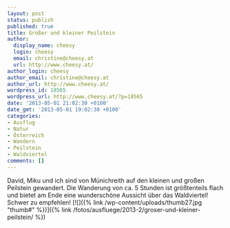```yaml
---
layout: post
status: publish
published: true
title: Großer und kleiner Peilstein
author:
  display_name: cheesy
  login: cheesy
  email: christine@cheesy.at
  url: http://www.cheesy.at/
author_login: cheesy
author_email: christine@cheesy.at
author_url: http://www.cheesy.at/
wordpress_id: 18565
wordpress_url: http://www.cheesy.at/?p=18565
date: '2013-05-01 21:02:30 +0100'
date_gmt: '2013-05-01 19:02:30 +0100'
categories:
- Ausflug
- Natur
- Österreich
- Wandern
- Peilstein
- Waldviertel
comments: []
---
```

David, Miku und ich sind von Münichreith auf den kleinen und großen Peilstein gewandert. Die Wanderung von ca. 5 Stunden ist größtenteils flach und bietet am Ende eine wunderschöne Aussicht über das Waldviertel! Schwer zu empfehlen!
[![]({% link /wp-content/uploads/thumb27.jpg "thumb#" %})]({% link /fotos/ausfluege/2013-2/groser-und-kleiner-peilstein/ %})
